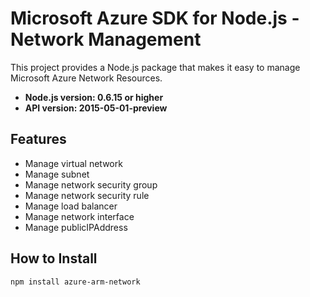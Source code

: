 # Microsoft Azure SDK for Node.js - Network Management

This project provides a Node.js package that makes it easy to manage Microsoft Azure Network Resources.
- **Node.js version: 0.6.15 or higher**
- **API version: 2015-05-01-preview**

## Features

- Manage virtual network
- Manage subnet
- Manage network security group
- Manage network security rule
- Manage load balancer
- Manage network interface
- Manage publicIPAddress


## How to Install

```bash
npm install azure-arm-network
```
